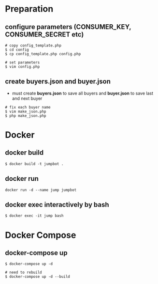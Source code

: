# Preparation
## configure parameters (CONSUMER_KEY, CONSUMER_SECRET etc)
```
# copy config_template.php
$ cd config
$ cp config_template.php config.php

# set parameters
$ vim config.php
```

## create buyers.json and buyer.json
- must create **buyers.json** to save all buyers and **buyer.json** to save last and next buyer
```
# fix each buyer name
$ vim make_json.php
$ php make_json.php
```

# Docker
## docker build
```
$ docker build -t jumpbot .
```

## docker run
```
docker run -d --name jump jumpbot
```

## docker exec interactively by bash
```
$ docker exec -it jump bash
```

# Docker Compose
## docker-compose up
```
$ docker-compose up -d

# need to rebuild
$ docker-compose up -d --build
```
